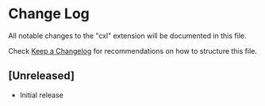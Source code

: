 # Change Log

All notable changes to the "cxl" extension will be documented in this file.

Check [Keep a Changelog](http://keepachangelog.com/) for recommendations on how to structure this file.

## [Unreleased]

- Initial release